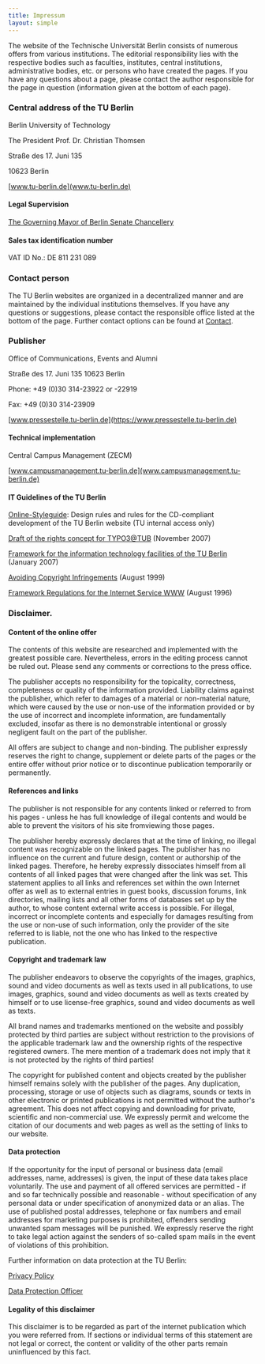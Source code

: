 ```yaml
---
title: Impressum
layout: simple
---
```


The website of the Technische Universität Berlin consists of numerous offers from various institutions. The editorial responsibility lies with the respective bodies such as faculties, institutes, central institutions, administrative bodies, etc. or persons who have created the pages. If you have any questions about a page, please contact the author responsible for the page in question (information given at the bottom of each page).

### Central address of the TU Berlin

Berlin University of Technology

The President Prof. Dr. Christian Thomsen

Straße des 17. Juni 135

10623 Berlin

[www.tu-berlin.de](www.tu-berlin.de)

#### Legal Supervision

[The Governing Mayor of Berlin
Senate Chancellery](https://www.berlin.de/rbmskzl/)

#### Sales tax identification number

VAT ID No.: DE 811 231 089

### Contact person

The TU Berlin websites are organized in a decentralized manner and are maintained by the individual institutions themselves. If you have any questions or suggestions, please contact the responsible office listed at the bottom of the page. Further contact options can be found at [Contact](https://www.tu.berlin/footer/kontakt/).

### Publisher

Office of Communications, Events and Alumni

Straße des 17. Juni 135
10623 Berlin

Phone: +49 (0)30 314-23922 or -22919

Fax: +49 (0)30 314-23909

[www.pressestelle.tu-berlin.de](https://www.pressestelle.tu-berlin.de)

#### Technical implementation

Central Campus Management (ZECM)

[www.campusmanagement.tu-berlin.de](www.campusmanagement.tu-berlin.de)

#### IT Guidelines of the TU Berlin

[Online-Styleguide](https://www.pressestelle.tu-berlin.de/styleguide/): Design rules and rules for the CD-compliant development of the TU Berlin website (TU internal access only)

[Draft of the rights concept for TYPO3@TUB](https://www.vsp.tu-berlin.de/fileadmin/fg38/dokumentation/pdf/071101_rechtekonzept.pdf) (November 2007)

[Framework for the information technology facilities of the TU Berlin](https://www.vsp.tu-berlin.de/fileadmin/a40000000/tubIT/ordnungen/rahmenordnung-it.pdf) (January 2007)

[Avoiding Copyright Infringements](https://www.vsp.tu-berlin.de/fileadmin/a40000000/tubIT/ordnungen/ie1-99-08-03.html) (August 1999)

[Framework Regulations for the Internet Service WWW](https://www.vsp.tu-berlin.de/fileadmin/a40000000/tubIT/ordnungen/www-richtlinien.html) (August 1996)

### Disclaimer.

#### Content of the online offer

The contents of this website are researched and implemented with the greatest possible care. Nevertheless, errors in the editing process cannot be ruled out. Please send any comments or corrections to the press office.

The publisher accepts no responsibility for the topicality, correctness, completeness or quality of the information provided. Liability claims against the publisher, which refer to damages of a material or non-material nature, which were caused by the use or non-use of the information provided or by the use of incorrect and incomplete information, are fundamentally excluded, insofar as there is no demonstrable intentional or grossly negligent fault on the part of the publisher.

All offers are subject to change and non-binding. The publisher expressly reserves the right to change, supplement or delete parts of the pages or the entire offer without prior notice or to discontinue publication temporarily or permanently.

#### References and links

The publisher is not responsible for any contents linked or referred to from his pages - unless he has full knowledge of illegal contents and would be able to prevent the visitors of his site fromviewing those pages.

The publisher hereby expressly declares that at the time of linking, no illegal content was recognizable on the linked pages. The publisher has no influence on the current and future design, content or authorship of the linked pages. Therefore, he hereby expressly dissociates himself from all contents of all linked pages that were changed after the link was set. This statement applies to all links and references set within the own Internet offer as well as to external entries in guest books, discussion forums, link directories, mailing lists and all other forms of databases set up by the author, to whose content external write access is possible. For illegal, incorrect or incomplete contents and especially for damages resulting from the use or non-use of such information, only the provider of the site referred to is liable, not the one who has linked to the respective publication.

#### Copyright and trademark law

The publisher endeavors to observe the copyrights of the images, graphics, sound and video documents as well as texts used in all publications, to use images, graphics, sound and video documents as well as texts created by himself or to use license-free graphics, sound and video documents as well as texts.

All brand names and trademarks mentioned on the website and possibly protected by third parties are subject without restriction to the provisions of the applicable trademark law and the ownership rights of the respective registered owners. The mere mention of a trademark does not imply that it is not protected by the rights of third parties!

The copyright for published content and objects created by the publisher himself remains solely with the publisher of the pages. Any duplication, processing, storage or use of objects such as diagrams, sounds or texts in other electronic or printed publications is not permitted without the author's agreement. This does not affect copying and downloading for private, scientific and non-commercial use. We expressly permit and welcome the citation of our documents and web pages as well as the setting of links to our website.

#### Data protection

If the opportunity for the input of personal or business data (email addresses, name, addresses) is given, the input of these data takes place voluntarily. The use and payment of all offered services are permitted - if and so far technically possible and reasonable - without specification of any personal data or under specification of anonymized data or an alias. The use of published postal addresses, telephone or fax numbers and email addresses for marketing purposes is prohibited, offenders sending unwanted spam messages will be punished. We expressly reserve the right to take legal action against the senders of so-called spam mails in the event of violations of this prohibition.

Further information on data protection at the TU Berlin:

[Privacy Policy](https://www.tu-berlin.de/allgemeine_seiten/datenschutz/)

[Data Protection Officer](https://www.tu-berlin.de/?id=18825)

#### Legality of this disclaimer

This disclaimer is to be regarded as part of the internet publication which you were referred from. If sections or individual terms of this statement are not legal or correct, the content or validity of the other parts remain uninfluenced by this fact.
